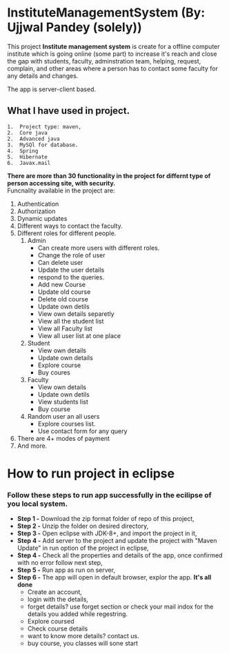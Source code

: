 # InstituteManagementSystem (By: Ujjwal Pandey (solely))
This project **Institute management system** is create for a offline computer institute which is going online (some part) to increase it's reach and close the gap with students, faculty, adminstration team, helping, request, complain, and other areas where a person has to contact some faculty for any details and changes.

The app is server-client based.

## What I have used in project.
    1.  Project type: maven, 
    2.  Core java
    2.  Advanced java
    3.  MySQl for database.
    4.  Spring 
    5.  Hibernate
    6.  Javax.mail


**There are more than 30 functionality in the project for differnt type of person accessing site, with security.**\
Funcnality available in the project are:
1. Authentication 
2. Authorization
3. Dynamic updates
4. Different ways to contact the faculty.
5. Different roles for different people.
    1.  Admin
        - Can create more users with different roles.
        - Change the role of user
        - Can delete user
        - Update the user details
        - respond to the queries.
        - Add new Course
        - Update old course
        - Delete old course
        - Update own detils
        - View own details separetly
        - View all the student list
        - View all Faculty list
        - View all user list at one place
    2.  Student
        - View own details
        - Update own details
        - Explore course
        - Buy coures
    3.  Faculty
        - View own details 
        - Update own detils
        - View students list
        - Buy course
    4. Random user an all users
        - Explore courses list.
        - Use contact form for any query
6.  There are 4+ modes of payment
6.  And more.


# How to run project in eclipse
### Follow these steps to run app successfully in the ecilipse of you local system.

- **Step 1 -** Download the zip format folder of repo of this project,
- **Step 2 -** Unzip the folder on desired directory,
- **Step 3 -** Open eclipse with JDK-8+, and import the project in it,
- **Step 4 -** Add server to the project and update the project with "Maven Update" in run option of the project in eclipse, 
- **Step 4 -** Check all the properties and details of the app, once confirmed with no error follow next step,
- **Step 5 -** Run app as run on server,
- **Step 6 -** The app will open in default browser, explor the app. **It's all done**
    - Create an account,
    - login with the details,
    - forget details? use forget section or check your mail indox for the details you added while regestring.
    - Explore coursed
    - Check course details
    - want to know more details? contact us.
    - buy course, you classes will sone start




